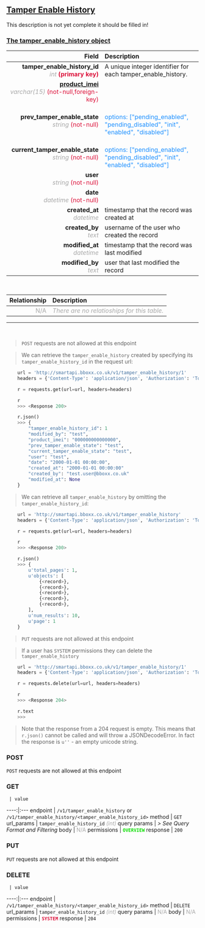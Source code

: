 ## <u>Tamper Enable History</u>
This description is not yet complete it should be filled in!


### <u>The tamper_enable_history object</u>

Field | Description
------:|:------------
__tamper_enable_history_id__ <br><font color="DarkGray">_int_</font> <font color="Crimson">__(primary key)__</font> | A unique integer identifier for each tamper_enable_history.
__<a href="/#product">product_imei</a>__ <br><font color="DarkGray">_varchar(15)_</font> <font color="Crimson">(not-null,foreign-key)</font> | 
__prev_tamper_enable_state__ <br><font color="DarkGray">_string_</font> <font color="Crimson">(not-null)</font> | <br><font color="DodgerBlue">options: ["pending_enabled", "pending_disabled", "init", "enabled", "disabled"]</font>
__current_tamper_enable_state__ <br><font color="DarkGray">_string_</font> <font color="Crimson">(not-null)</font> | <br><font color="DodgerBlue">options: ["pending_enabled", "pending_disabled", "init", "enabled", "disabled"]</font>
__user__ <br><font color="DarkGray">_string_</font> <font color="Crimson">(not-null)</font> | 
__date__ <br><font color="DarkGray">_datetime_</font> <font color="Crimson">(not-null)</font> | 
__created_at__  <br><font color="DarkGray">_datetime_</font> | timestamp that the record was created at
__created_by__  <br><font color="DarkGray">_text_</font>| username of the user who created the record
__modified_at__ <br><font color="DarkGray">_datetime_</font>| timestamp that the record was last modified
__modified_by__ <br><font color="DarkGray">_text_</font>| user that last modified the record


<br>

Relationship | Description
-------------:|:------------
<font color="DarkGray">N/A</font> | <font color="DarkGray">_There are no relatioships for this table._</font>

<hr>
<br>

> `POST` requests are not allowed at this endpoint

> We can retrieve the `tamper_enable_history` created by specifying its `tamper_enable_history_id` in the request url:

```python
    url = 'http://smartapi.bboxx.co.uk/v1/tamper_enable_history/1'
    headers = {'Content-Type': 'application/json', 'Authorization': 'Token token=' + <valid_token>}

    r = requests.get(url=url, headers=headers)

    r
    >>> <Response 200>

    r.json()
    >>> {
		"tamper_enable_history_id": 1
		"modified_by": "test",
		"product_imei": "000000000000000",
		"prev_tamper_enable_state": "test",
		"current_tamper_enable_state": "test",
		"user": "test",
		"date": "2000-01-01 00:00:00",
		"created_at": "2000-01-01 00:00:00"
		"created_by": "test.user@bboxx.co.uk"
		"modified_at": None
	}
```

> We can retrieve all `tamper_enable_history` by omitting the `tamper_enable_history_id`:

```python
    url = 'http://smartapi.bboxx.co.uk/v1/tamper_enable_history'
    headers = {'Content-Type': 'application/json', 'Authorization': 'Token token=' + <valid_token>}

    r = requests.get(url=url, headers=headers)

    r
    >>> <Response 200>

    r.json()
    >>> {
        u'total_pages': 1,
        u'objects': [
            {<record>},
            {<record>},
            {<record>},
            {<record>},
            {<record>},
        ],
        u'num_results': 10,
        u'page': 1
    }
```

>`PUT` requests are not allowed at this endpoint

> If a user has `SYSTEM` permissions they can delete the `tamper_enable_history`

```python
    url = 'http://smartapi.bboxx.co.uk/v1/tamper_enable_history/1'
    headers = {'Content-Type': 'application/json', 'Authorization': 'Token token=' + <valid_token>}

    r = requests.delete(url=url, headers=headers)

    r
    >>> <Response 204>

    r.text
    >>>
```
> Note that the response from a 204 request is empty. This means that `r.json()` cannot be called and will throw a JSONDecodeError. In fact the response is `u''` - an empty unicode string.



### POST
`POST` requests are not allowed at this endpoint

### GET
     | value
 ----:|:---
endpoint | `/v1/tamper_enable_history` or `/v1/tamper_enable_history/<tamper_enable_history_id>`
method | `GET`
url_params | `tamper_enable_history_id` <font color="DarkGray">_(int)_</font>
query params | *> See Query Format and Filtering*
body | <font color="DarkGray">N/A</font>
permissions | <font color="Jade">__`OVERVIEW`__</font>
response | `200`

### PUT
`PUT` requests are not allowed at this endpoint

### DELETE
     | value
 ----:|:---
endpoint | `/v1/tamper_enable_history/<tamper_enable_history_id>`
method | `DELETE`
url_params | `tamper_enable_history_id` <font color="DarkGray">_(int)_</font>
query params | <font color="DarkGray">N/A</font>
body | <font color="DarkGray">N/A</font>
permissions | <font color="Crimson">__`SYSTEM`__</font>
response | `204`

    